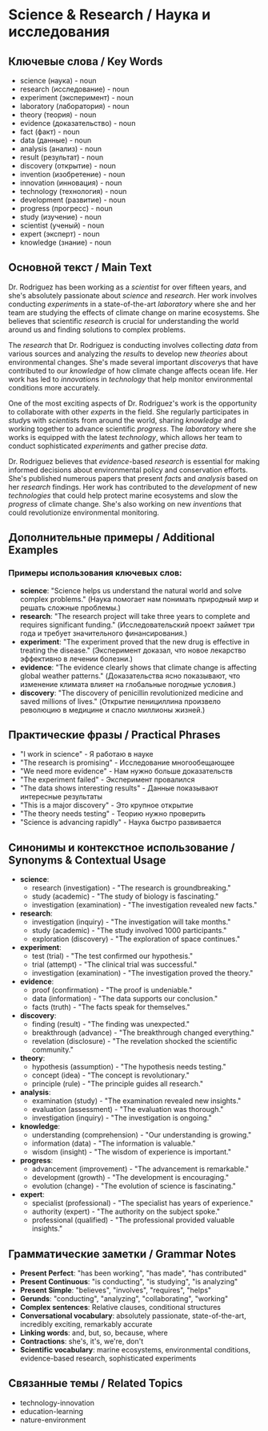 # Science & Research / Наука и исследования

## Ключевые слова / Key Words
- science (наука) - noun
- research (исследование) - noun
- experiment (эксперимент) - noun
- laboratory (лаборатория) - noun
- theory (теория) - noun
- evidence (доказательство) - noun
- fact (факт) - noun
- data (данные) - noun
- analysis (анализ) - noun
- result (результат) - noun
- discovery (открытие) - noun
- invention (изобретение) - noun
- innovation (инновация) - noun
- technology (технология) - noun
- development (развитие) - noun
- progress (прогресс) - noun
- study (изучение) - noun
- scientist (ученый) - noun
- expert (эксперт) - noun
- knowledge (знание) - noun

## Основной текст / Main Text

Dr. Rodriguez has been working as a *scientist* for over fifteen years, and she's absolutely passionate about *science* and *research*. Her work involves conducting *experiment*s in a state-of-the-art *laboratory* where she and her team are studying the effects of climate change on marine ecosystems. She believes that scientific *research* is crucial for understanding the world around us and finding solutions to complex problems.

The *research* that Dr. Rodriguez is conducting involves collecting *data* from various sources and analyzing the *result*s to develop new *theories* about environmental changes. She's made several important *discovery*s that have contributed to our *knowledge* of how climate change affects ocean life. Her work has led to *innovation*s in *technology* that help monitor environmental conditions more accurately.

One of the most exciting aspects of Dr. Rodriguez's work is the opportunity to collaborate with other *expert*s in the field. She regularly participates in *study*s with *scientist*s from around the world, sharing *knowledge* and working together to advance scientific *progress*. The *laboratory* where she works is equipped with the latest *technology*, which allows her team to conduct sophisticated *experiment*s and gather precise *data*.

Dr. Rodriguez believes that *evidence*-based *research* is essential for making informed decisions about environmental policy and conservation efforts. She's published numerous papers that present *fact*s and *analysis* based on her *research* findings. Her work has contributed to the *development* of new *technologies* that could help protect marine ecosystems and slow the *progress* of climate change. She's also working on new *invention*s that could revolutionize environmental monitoring.

## Дополнительные примеры / Additional Examples

### Примеры использования ключевых слов:
- **science**: "Science helps us understand the natural world and solve complex problems." (Наука помогает нам понимать природный мир и решать сложные проблемы.)
- **research**: "The research project will take three years to complete and requires significant funding." (Исследовательский проект займет три года и требует значительного финансирования.)
- **experiment**: "The experiment proved that the new drug is effective in treating the disease." (Эксперимент доказал, что новое лекарство эффективно в лечении болезни.)
- **evidence**: "The evidence clearly shows that climate change is affecting global weather patterns." (Доказательства ясно показывают, что изменение климата влияет на глобальные погодные условия.)
- **discovery**: "The discovery of penicillin revolutionized medicine and saved millions of lives." (Открытие пенициллина произвело революцию в медицине и спасло миллионы жизней.)

## Практические фразы / Practical Phrases

- "I work in science" - Я работаю в науке
- "The research is promising" - Исследование многообещающее
- "We need more evidence" - Нам нужно больше доказательств
- "The experiment failed" - Эксперимент провалился
- "The data shows interesting results" - Данные показывают интересные результаты
- "This is a major discovery" - Это крупное открытие
- "The theory needs testing" - Теорию нужно проверить
- "Science is advancing rapidly" - Наука быстро развивается

## Синонимы и контекстное использование / Synonyms & Contextual Usage

- **science**: 
  - research (investigation) - "The research is groundbreaking."
  - study (academic) - "The study of biology is fascinating."
  - investigation (examination) - "The investigation revealed new facts."
- **research**: 
  - investigation (inquiry) - "The investigation will take months."
  - study (academic) - "The study involved 1000 participants."
  - exploration (discovery) - "The exploration of space continues."
- **experiment**: 
  - test (trial) - "The test confirmed our hypothesis."
  - trial (attempt) - "The clinical trial was successful."
  - investigation (examination) - "The investigation proved the theory."
- **evidence**: 
  - proof (confirmation) - "The proof is undeniable."
  - data (information) - "The data supports our conclusion."
  - facts (truth) - "The facts speak for themselves."
- **discovery**: 
  - finding (result) - "The finding was unexpected."
  - breakthrough (advance) - "The breakthrough changed everything."
  - revelation (disclosure) - "The revelation shocked the scientific community."
- **theory**: 
  - hypothesis (assumption) - "The hypothesis needs testing."
  - concept (idea) - "The concept is revolutionary."
  - principle (rule) - "The principle guides all research."
- **analysis**: 
  - examination (study) - "The examination revealed new insights."
  - evaluation (assessment) - "The evaluation was thorough."
  - investigation (inquiry) - "The investigation is ongoing."
- **knowledge**: 
  - understanding (comprehension) - "Our understanding is growing."
  - information (data) - "The information is valuable."
  - wisdom (insight) - "The wisdom of experience is important."
- **progress**: 
  - advancement (improvement) - "The advancement is remarkable."
  - development (growth) - "The development is encouraging."
  - evolution (change) - "The evolution of science is fascinating."
- **expert**: 
  - specialist (professional) - "The specialist has years of experience."
  - authority (expert) - "The authority on the subject spoke."
  - professional (qualified) - "The professional provided valuable insights."

## Грамматические заметки / Grammar Notes

- **Present Perfect**: "has been working", "has made", "has contributed"
- **Present Continuous**: "is conducting", "is studying", "is analyzing"
- **Present Simple**: "believes", "involves", "requires", "helps"
- **Gerunds**: "conducting", "analyzing", "collaborating", "working"
- **Complex sentences**: Relative clauses, conditional structures
- **Conversational vocabulary**: absolutely passionate, state-of-the-art, incredibly exciting, remarkably accurate
- **Linking words**: and, but, so, because, where
- **Contractions**: she's, it's, we're, don't
- **Scientific vocabulary**: marine ecosystems, environmental conditions, evidence-based research, sophisticated experiments

## Связанные темы / Related Topics

- technology-innovation
- education-learning
- nature-environment

